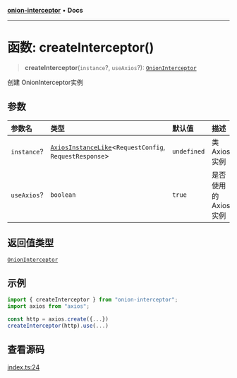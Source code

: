 [**onion-interceptor**](../README.md) • **Docs**

***

# 函数: createInterceptor()

> **createInterceptor**(`instance`?, `useAxios`?): [`OnionInterceptor`](../classes/OnionInterceptor.md)

创建 OnionInterceptor实例

## 参数

| 参数名 | 类型 | 默认值 | 描述 |
| :------ | :------ | :------ | :------ |
| `instance`? | [`AxiosInstanceLike`](../interfaces/AxiosInstanceLike.md)\<`RequestConfig`, `RequestResponse`\> | `undefined` | 类Axios实例 |
| `useAxios`? | `boolean` | `true` | 是否使用的 Axios 实例 |

## 返回值类型

[`OnionInterceptor`](../classes/OnionInterceptor.md)

## 示例

```typescript
import { createInterceptor } from "onion-interceptor";
import axios from "axios";

const http = axios.create({...})
createInterceptor(http).use(...)
```

## 查看源码

[index.ts:24](https://github.com/coverjs/onion-interceptor/blob/0d4864b4abe76f2775e8aa0322864f4fcb048baa/packages/core/src/index.ts#L24)

